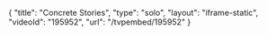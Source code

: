 {
    "title": "Concrete Stories",
    "type": "solo",
    "layout": "iframe-static",
    "videoId": "195952",
    "url": "\/tvpembed\/195952"
}